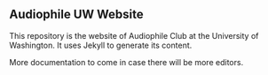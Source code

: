 ## Audiophile UW Website

This repository is the website of Audiophile Club at the University of Washington. It uses Jekyll to generate its content.

More documentation to come in case there will be more editors.